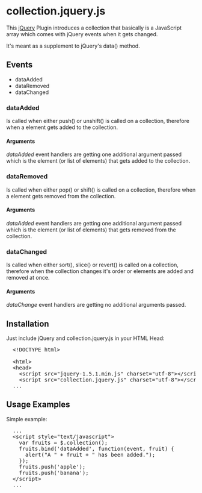 # collection.jquery.js

 This [jQuery](http://jquery.com) Plugin introduces a collection that basically
 is a JavaScript array which comes with jQuery events when it gets changed.
 
 It's meant as a supplement to jQuery's data() method.
 
## Events

  * dataAdded
  * dataRemoved
  * dataChanged
  
### dataAdded
Is called when either push() or unshift() is called on a collection, therefore when a element gets added to the collection.

#### Arguments
*dataAdded* event handlers are getting one additional argument passed which is the element (or list of elements) that gets added to the collection.

### dataRemoved
Is called when either pop() or shift() is called on a collection, therefore when a element gets removed from the collection.

#### Arguments
*dataAdded* event handlers are getting one additional argument passed which is the element (or list of elements) that gets removed from the collection.

### dataChanged
Is called when either sort(), slice() or revert() is called on a collection, therefore when the collection changes it's order or elements are added and removed at once.

#### Arguments
*dataChange* event handlers are getting no additional arguments passed.

## Installation

Just include jQuery and collection.jquery.js in your HTML Head:

<pre>
  &lt;!DOCTYPE html>

  &lt;html>
  &lt;head>
    &lt;script src="jquery-1.5.1.min.js" charset="utf-8">&lt;/script>
    &lt;script src="collection.jquery.js" charset="utf-8">&lt;/script>
  ...
</pre>

## Usage Examples

Simple example:

<pre>
  ...
  &lt;script style="text/javascript">
    var fruits = $.collection();
    fruits.bind('dataAdded', function(event, fruit) {
      alert("A " + fruit + " has been added.");
    });
    fruits.push('apple');
    fruits.push('banana');
  &lt;/script>
  ...
</pre>